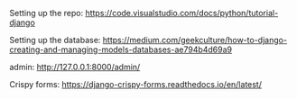 Setting up the repo: https://code.visualstudio.com/docs/python/tutorial-django

Setting up the database: https://medium.com/geekculture/how-to-django-creating-and-managing-models-databases-ae794b4d69a9

admin: http://127.0.0.1:8000/admin/ 


Crispy forms: https://django-crispy-forms.readthedocs.io/en/latest/



